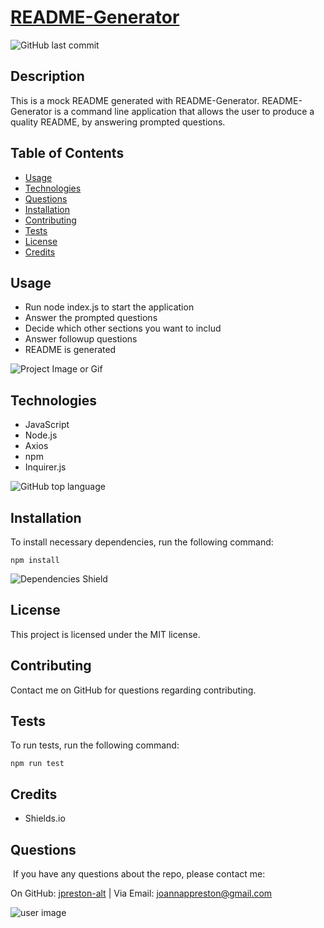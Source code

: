 # [README-Generator](https://github.com/jpreston-alt/README-Generator) 

![GitHub last commit](https://img.shields.io/github/last-commit/jpreston-alt/README-Generator)

## Description
This is a mock README generated with README-Generator. README-Generator is a command line application that allows the user to produce a quality README, by answering prompted questions.

## Table of Contents
* [Usage](#usage)
* [Technologies](#technologies)
* [Questions](#questions)
* [Installation](#Installation)
* [Contributing](#Contributing)
* [Tests](#Tests)
* [License](#License)
* [Credits](#Credits)


## Usage
* Run node index.js to start the application 
 * Answer the prompted questions 
 * Decide which other sections you want to includ 
 * Answer followup questions 
 * README is generated

![Project Image or Gif](../assets/readme.gif)

## Technologies
* JavaScript
* Node.js
* Axios
* npm
* Inquirer.js

![GitHub top language](https://img.shields.io/github/languages/top/jpreston-alt/README-Generator)


## Installation
To install necessary dependencies, run the following command: 
``` 
npm install 
``` 
![Dependencies Shield](https://img.shields.io/david/jpreston-alt/README-Generator)

## License
This project is licensed under the MIT license.

## Contributing
Contact me on GitHub for questions regarding contributing.

## Tests
To run tests, run the following command: 
``` 
npm run test 
```

## Credits
* Shields.io



## Questions
​
If you have any questions about the repo, please contact me:

On GitHub: [jpreston-alt](https://github.com/jpreston-alt) | Via Email: joannappreston@gmail.com

![user image](https://avatars1.githubusercontent.com/u/58855401?v=4&s=100)